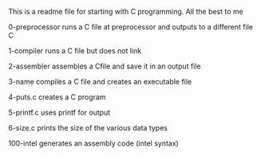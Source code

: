This is a readme file for starting with C programming. All the best to me

0-preprocessor runs a C file at preprocessor and outputs to  a different file C

1-compiler runs a C file but does not link

2-assembler assembles a Cfile and save it in an output file

3-name compiles a C file and creates an executable file

4-puts.c creates a C program

5-printf.c uses printf for output

6-size.c prints the size of the various data types

100-intel generates an assembly code (intel syntax)
